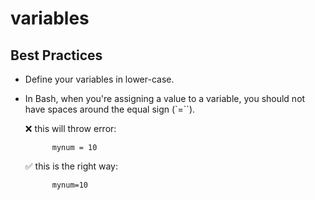 # variables 

## Best Practices

- Define your variables in lower-case.

- In Bash, when you're assigning a value to a variable, you should not have spaces around the equal sign (`=``).

    ❌ this will throw error:

            mynum = 10 

    ✅ this is the right way:

            mynum=10



